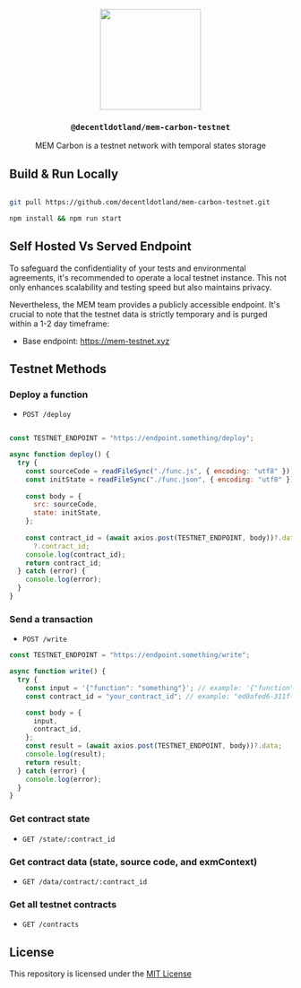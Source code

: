 <p align="center">
  <a href="https://mem.tech">
    <img src="https://mem-home.vercel.app/icons/mem/mem-logo-v2.svg" height="180">
  </a>
  <h3 align="center"><code>@decentldotland/mem-carbon-testnet</code></h3>
  <p align="center">MEM Carbon is a testnet network with temporal states storage</p>
</p>



## Build & Run Locally

```bash

git pull https://github.com/decentldotland/mem-carbon-testnet.git

npm install && npm run start

```

## Self Hosted Vs Served Endpoint

To safeguard the confidentiality of your tests and environmental agreements, it's recommended to operate a local testnet instance. This not only enhances scalability and testing speed but also maintains privacy.

Nevertheless, the MEM team provides a publicly accessible endpoint. It's crucial to note that the testnet data is strictly temporary and is purged within a 1-2 day timeframe:

- Base endpoint: https://mem-testnet.xyz


## Testnet Methods

### Deploy a function

- `POST /deploy`


```js

const TESTNET_ENDPOINT = "https://endpoint.something/deploy";

async function deploy() {
  try {
    const sourceCode = readFileSync("./func.js", { encoding: "utf8" }); // the src code of the function/contract
    const initState = readFileSync("./func.json", { encoding: "utf8" }); // the JSON initial function state
    
    const body = {
      src: sourceCode,
      state: initState,
    };
    
    const contract_id = (await axios.post(TESTNET_ENDPOINT, body))?.data
      ?.contract_id;
    console.log(contract_id);
    return contract_id;
  } catch (error) {
    console.log(error);
  }
}
```
### Send a transaction

- `POST /write`

```js
const TESTNET_ENDPOINT = "https://endpoint.something/write";

async function write() {
  try {
    const input = '{"function": "something"}'; // example: '{"function": "increment"}'
    const contract_id = "your_contract_id"; // example: "ed0afed6-311f-be78-1063-8518bab3e29a"

    const body = {
      input,
      contract_id,
    };
    const result = (await axios.post(TESTNET_ENDPOINT, body))?.data;
    console.log(result);
    return result;
  } catch (error) {
    console.log(error);
  }
}
```
### Get contract state

- `GET /state/:contract_id`

### Get contract data (state, source code, and exmContext)

- `GET /data/contract/:contract_id`

### Get all testnet contracts

- `GET /contracts`

## License
This repository is licensed under the [MIT License](./LICENSE)





